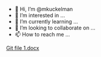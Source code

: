 - 👋 Hi, I’m @mkuckelman
- 👀 I’m interested in ...
- 🌱 I’m currently learning ...
- 💞️ I’m looking to collaborate on ...
- 📫 How to reach me ...

<!---
mkuckelman/mkuckelman is a ✨ special ✨ repository because its `README.md` (this file) appears on your GitHub profile.
You can click the Preview link to take a look at your changes.
--->
[Git file 1.docx](https://github.com/mkuckelman/mkuckelman/files/8171999/Git.file.1.docx)
